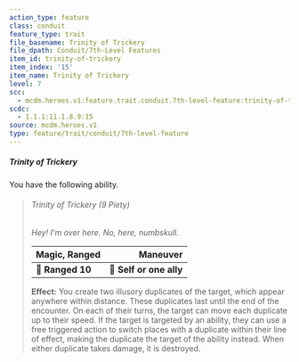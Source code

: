 ```yaml
---
action_type: feature
class: conduit
feature_type: trait
file_basename: Trinity of Trickery
file_dpath: Conduit/7th-Level Features
item_id: trinity-of-trickery
item_index: '15'
item_name: Trinity of Trickery
level: 7
scc:
  - mcdm.heroes.v1:feature.trait.conduit.7th-level-feature:trinity-of-trickery
scdc:
  - 1.1.1:11.1.8.9:15
source: mcdm.heroes.v1
type: feature/trait/conduit/7th-level-feature
---
```


##### Trinity of Trickery

You have the following ability.

<!-- -->
> ###### Trinity of Trickery (9 Piety)
>
> *Hey! I'm over here. No, here, numbskull.*
>
> | **Magic, Ranged** |            **Maneuver** |
> | ----------------- | ----------------------: |
> | **📏 Ranged 10**  | **🎯 Self or one ally** |
>
> **Effect:** You create two illusory duplicates of the target, which appear anywhere within distance. These duplicates last until the end of the encounter. On each of their turns, the target can move each duplicate up to their speed. If the target is targeted by an ability, they can use a free triggered action to switch places with a duplicate within their line of effect, making the duplicate the target of the ability instead. When either duplicate takes damage, it is destroyed.
